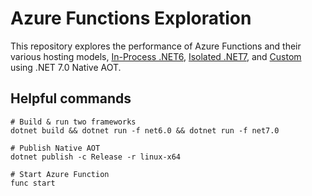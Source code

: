 # Azure Functions Exploration

This repository explores the performance of Azure Functions and their various hosting models, [In-Process .NET6](https://learn.microsoft.com/en-us/azure/azure-functions/functions-dotnet-class-library), [Isolated .NET7](https://learn.microsoft.com/en-us/azure/azure-functions/dotnet-isolated-process-guide), and [Custom](https://learn.microsoft.com/en-us/azure/azure-functions/create-first-function-vs-code-other#create-and-build-your-function) using .NET 7.0 Native AOT. 

## Helpful commands
```
# Build & run two frameworks 
dotnet build && dotnet run -f net6.0 && dotnet run -f net7.0

# Publish Native AOT
dotnet publish -c Release -r linux-x64

# Start Azure Function 
func start 
```